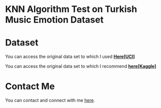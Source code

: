 # KNN Algorithm Test on Turkish Music Emotion Dataset

# Dataset
<p> You can access the original data set to which I used <b><a href="https://www.archive.ics.uci.edu/dataset/862/turkish+music+emotion" target="blank">Here[UCI]</a></b> </p>   
<p> You can access the original data set to which I recommend <b><a href="https://www.kaggle.com/datasets/blaler/turkish-music-emotion-dataset/data" target="blank">here[Kaggle]</a></b> </p>

# Contact Me
You can contact and connect with me [here](https://www.linkedin.com/in/alicansariboga/).

